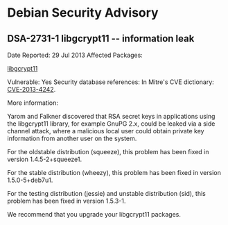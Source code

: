 
Debian Security Advisory
========================


DSA-2731-1 libgcrypt11 -- information leak
------------------------------------------



Date Reported:
29 Jul 2013
Affected Packages:

[libgcrypt11](https://packages.debian.org/src:libgcrypt11)

Vulnerable:
Yes
Security database references:
In Mitre's CVE dictionary: [CVE-2013-4242](https://security-tracker.debian.org/tracker/CVE-2013-4242).  

More information:

Yarom and Falkner discovered that RSA secret keys in applications using
the libgcrypt11 library, for example GnuPG 2.x, could be leaked via
a side channel attack, where a malicious local user could obtain private
key information from another user on the system.


For the oldstable distribution (squeeze), this problem has been fixed in
version 1.4.5-2+squeeze1.


For the stable distribution (wheezy), this problem has been fixed in
version 1.5.0-5+deb7u1.


For the testing distribution (jessie) and unstable distribution (sid),
this problem has been fixed in version 1.5.3-1.


We recommend that you upgrade your libgcrypt11 packages.





